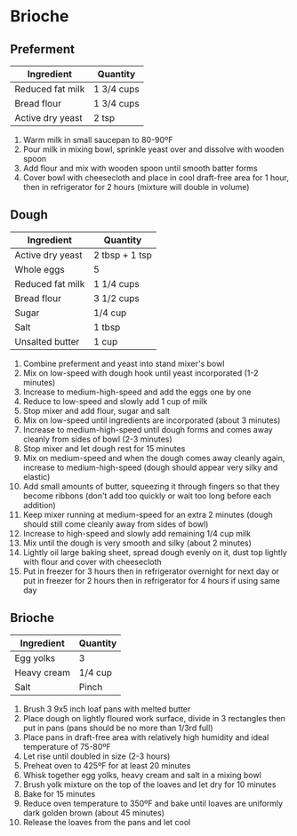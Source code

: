 Brioche
=======

Preferment
----------

Ingredient | Quantity
---|---
Reduced fat milk | 1 3/4 cups
Bread flour | 1 3/4 cups
Active dry yeast | 2 tsp

1. Warm milk in small saucepan to 80-90ºF
2. Pour milk in mixing bowl, sprinkle yeast over and dissolve with wooden spoon
3. Add flour and mix with wooden spoon until smooth batter forms
4. Cover bowl with cheesecloth and place in cool draft-free area for 1 hour, then in refrigerator for 2 hours (mixture will double in volume)

Dough
-----

Ingredient | Quantity
---|---
Active dry yeast | 2 tbsp + 1 tsp
Whole eggs | 5
Reduced fat milk | 1 1/4 cups
Bread flour | 3 1/2 cups
Sugar | 1/4 cup
Salt | 1 tbsp
Unsalted butter | 1 cup

1. Combine preferment and yeast into stand mixer's bowl
2. Mix on low-speed with dough hook until yeast incorporated (1-2 minutes)
3. Increase to medium-high-speed and add the eggs one by one
4. Reduce to low-speed and slowly add 1 cup of milk
5. Stop mixer and add flour, sugar and salt
6. Mix on low-speed until ingredients are incorporated (about 3 minutes)
7. Increase to medium-high-speed until dough forms and comes away cleanly from sides of bowl (2-3 minutes)
8. Stop mixer and let dough rest for 15 minutes
9. Mix on medium-speed and when the dough comes away cleanly again, increase to medium-high-speed (dough should appear very silky and elastic)
10. Add small amounts of butter, squeezing it through fingers so that they become ribbons (don't add too quickly or wait too long before each addition)
11. Keep mixer running at medium-speed for an extra 2 minutes (dough should still come cleanly away from sides of bowl)
12. Increase to high-speed and slowly add remaining 1/4 cup milk
13. Mix until the dough is very smooth and silky (about 2 minutes)
14. Lightly oil large baking sheet, spread dough evenly on it, dust top lightly with flour and cover with cheesecloth
16. Put in freezer for 3 hours then in refrigerator overnight for next day or put in freezer for 2 hours then in refrigerator for 4 hours if using same day

Brioche
-------

Ingredient | Quantity
---|---
Egg yolks | 3
Heavy cream | 1/4 cup
Salt | Pinch

1. Brush 3 9x5 inch loaf pans with melted butter
2. Place dough on lightly floured work surface, divide in 3 rectangles then put in pans (pans should be no more than 1/3rd full)
3. Place pans in draft-free area with relatively high humidity and ideal temperature of 75-80ºF
4. Let rise until doubled in size (2-3 hours)
5. Preheat oven to 425ºF for at least 20 minutes
6. Whisk together egg yolks, heavy cream and salt in a mixing bowl
7. Brush yolk mixture on the top of the loaves and let dry for 10 minutes
8. Bake for 15 minutes
9. Reduce oven temperature to 350ºF and bake until loaves are uniformly dark golden brown (about 45 minutes)
10. Release the loaves from the pans and let cool
